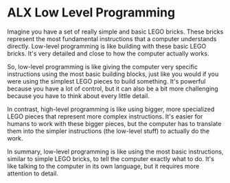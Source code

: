 # ALX Low Level Programming

 Imagine you have a set of really simple and basic LEGO bricks. These bricks represent the most fundamental instructions that a computer understands directly. Low-level programming is like building with these basic LEGO bricks. It's very detailed and close to how the computer actually works.

So, low-level programming is like giving the computer very specific instructions using the most basic building blocks, just like you would if you were using the simplest LEGO pieces to build something. It's powerful because you have a lot of control, but it can also be a bit more challenging because you have to think about every little detail.

In contrast, high-level programming is like using bigger, more specialized LEGO pieces that represent more complex instructions. It's easier for humans to work with these bigger pieces, but the computer has to translate them into the simpler instructions (the low-level stuff) to actually do the work.

In summary, low-level programming is like using the most basic instructions, similar to simple LEGO bricks, to tell the computer exactly what to do. It's like talking to the computer in its own language, but it requires more attention to detail.
